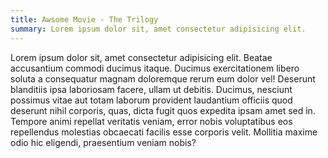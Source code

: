 ```yaml
---
title: Awsome Movie - The Trilogy
summary: Lorem ipsum dolor sit, amet consectetur adipisicing elit.
---
```


Lorem ipsum dolor sit, amet consectetur adipisicing elit. Beatae accusantium commodi ducimus itaque. Ducimus exercitationem libero soluta a consequatur magnam doloremque rerum eum dolor vel! Deserunt blanditiis ipsa laboriosam facere, ullam ut debitis. Ducimus, nesciunt possimus vitae aut totam laborum provident laudantium officiis quod deserunt nihil corporis, quas, dicta fugit quos expedita ipsam amet sed in. Tempore animi repellat veritatis veniam, error nobis voluptatibus eos repellendus molestias obcaecati facilis esse corporis velit. Mollitia maxime odio hic eligendi, praesentium veniam nobis?
